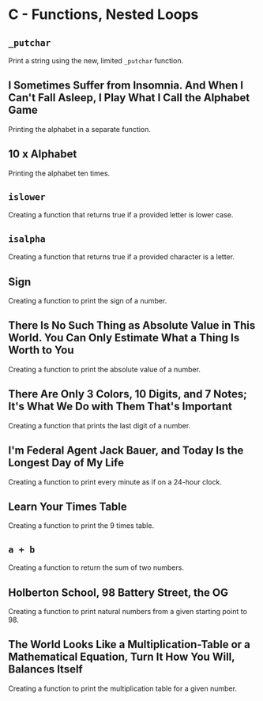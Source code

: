 # C - Functions, Nested Loops

## `_putchar`
Print a string using the new, limited `_putchar` function.

## I Sometimes Suffer from Insomnia. And When I Can't Fall Asleep, I Play What I Call the Alphabet Game
Printing the alphabet in a separate function.

## 10 x Alphabet
Printing the alphabet ten times.

## `islower`
Creating a function that returns true if a provided letter is lower case.

## `isalpha`
Creating a function that returns true if a provided character is a letter.

## Sign
Creating a function to print the sign of a number.

## There Is No Such Thing as Absolute Value in This World. You Can Only Estimate What a Thing Is Worth to You
Creating a function to print the absolute value of a number.

## There Are Only 3 Colors, 10 Digits, and 7 Notes; It's What We Do with Them That's Important
Creating a function that prints the last digit of a number.

## I'm Federal Agent Jack Bauer, and Today Is the Longest Day of My Life
Creating a function to print every minute as if on a 24-hour clock.

## Learn Your Times Table
Creating a function to print the 9 times table.

## `a + b`
Creating a function to return the sum of two numbers.

## Holberton School, 98 Battery Street, the OG
Creating a function to print natural numbers from a given starting point to 98.

## The World Looks Like a Multiplication-Table or a Mathematical Equation, Turn It How You Will, Balances Itself
Creating a function to print the multiplication table for a given number.
